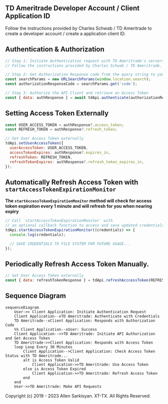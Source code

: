 ## TD Ameritrade Developer Account / Client Application ID

Follow the instructions provided by Charles Schwab / TD Ameritrade to create a developer account / create a application client ID.

## Authentication & Authorization
```javascript
// Step 1: Initiate Authentication request with TD Ameritrade's servers
// Follow the instructions provided by Charles Schwab / TD Ameritrade.

// Step 2: Get Authorization Response code from the query string to your redirect callback URL.
const searchParams = new URLSearchParams(window.location.search);
const authorizationResponseCode = searchParams.get('code');

// Step 3: Authorize the API Client and retrieve an Access Token
const { data: authResponse } = await tdApi.authenticate(authorizationResponseCode);
```

## Setting Access Token Externally
```javascript
const USER_ACCESS_TOKEN = authResponse?.access_token;
const REFRESH_TOKEN = authResponse?.refresh_token;

// Set User Access Token externally 
tdApi.setUserAccessToken({
  userAccessToken: USER_ACCESS_TOKEN,
  accessTokenExpires: authResponse?.expires_in,
  refreshToken: REFRESH_TOKEN,
  refreshTokenExpires: authResponse?.refresh_token_expires_in,
});
```

## Automatically Refresh Access Token with `startAccessTokenExpirationMonitor`
**The `startAccessTokenExpirationMonitor` method will check for access token expiration every 1 minute and will refresh for you when nearing expiry**

```javascript
// Call `startAccessTokenExpirationMonitor` with 
// an optional callback function to access and save updated credentials data
tdApi.startAccessTokenExpirationMonitor((credentials) => {
  console.log(credentials);

  // SAVE CREDENTIALS TO FILE SYSTEM FOR FUTURE USAGE...
});
```

## Periodically Refresh Access Token Manually.
```javascript
// Set User Access Token externally 
const { data: refreshTokenResponse } = tdApi.refreshAcccessToken(REFRESH_TOKEN);
```

## Sequence Diagram
```mermaid
sequenceDiagram
    User->> Client Application: Initiate Authentication Request
    Client Application--xTD Ameritrade: Authenticate with Credentials
    TD Ameritrade--xClient Application: Responds with Authorization Code
    %% Client Application--xUser: Success
    Client Application-->>TD Ameritrade: Initiate API Authorization and Get Access Token
    TD Ameritrade->>Client Application: Responds with Access Token
    loop Loop Every 30 Minutes
        Client Application-->Client Application: Check Access Token Status with TD Ameritrade...
        alt is Access Token Valid
            Client Application->>TD Ameritrade: Use Access Token
        else is Access Token Expired
            Client Application->>TD Ameritrade: Refresh Access Token
        end
    end
    User->>TD Ameritrade: Make API Requests
```

Copyright (c) 2019 - 2023 Allen Sarkisyan. XT-TX. All Rights Reserved.